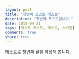 ```yaml
---
layout: post
title: "첫번째 포스트 테스트"
description: "첫번째 포스트입니다."
date: 2018-04-21
tags: [테스트 포스트, 테스트, 스타일]
comments: true
share: true
---
```


테스트로 첫번째 글을 작성해 봅니다.

